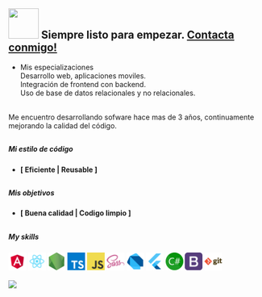## <img height="60" width="60" src="https://media1.giphy.com/media/du3J3cXyzhj75IOgvA/giphy.gif?cid=ecf05e47257sdjh4vijigd5maj50rx9nx4zm2296pkc1kiyw&rid=giphy.gif&ct=g" /> Siempre listo para empezar. <a target="_blank" href="https://discord.gg/kq66aNhd"> Contacta conmigo! </a>

- Mis especializaciones<br> 
Desarrollo web, aplicaciones moviles.<br>
Integración de frontend con backend.<br>
Uso de base de datos relacionales y no relacionales.<br><br>

Me encuentro desarrollando sofware hace mas de 3 años, continuamente mejorando la calidad del código.<br>

##
##### Mi estilo de código
- **[ Eficiente | Reusable ]**

##
##### Mis objetivos
- **[ Buena calidad | Codigo limpio ]**

##
##### My skills

<code><img height="35" src="https://raw.githubusercontent.com/github/explore/80688e429a7d4ef2fca1e82350fe8e3517d3494d/topics/angular/angular.png"></code>
<code><img height="35" src="https://raw.githubusercontent.com/github/explore/80688e429a7d4ef2fca1e82350fe8e3517d3494d/topics/react/react.png"></code>
<code><img height="35" src="https://raw.githubusercontent.com/github/explore/80688e429a7d4ef2fca1e82350fe8e3517d3494d/topics/nodejs/nodejs.png"></code>
<code><img height="35" src="https://raw.githubusercontent.com/github/explore/80688e429a7d4ef2fca1e82350fe8e3517d3494d/topics/typescript/typescript.png"></code>
<code><img height="35" src="https://raw.githubusercontent.com/github/explore/80688e429a7d4ef2fca1e82350fe8e3517d3494d/topics/javascript/javascript.png"></code>
<code><img height="35" src="https://raw.githubusercontent.com/github/explore/80688e429a7d4ef2fca1e82350fe8e3517d3494d/topics/sass/sass.png"></code>
<code><img height="35" src="https://raw.githubusercontent.com/github/explore/80688e429a7d4ef2fca1e82350fe8e3517d3494d/topics/dart/dart.png"></code>
<code><img height="35" src="https://raw.githubusercontent.com/github/explore/80688e429a7d4ef2fca1e82350fe8e3517d3494d/topics/flutter/flutter.png"></code>
<code><img height="35" src="https://raw.githubusercontent.com/github/explore/80688e429a7d4ef2fca1e82350fe8e3517d3494d/topics/csharp/csharp.png"></code>
<code><img height="35" src="https://raw.githubusercontent.com/github/explore/80688e429a7d4ef2fca1e82350fe8e3517d3494d/topics/bootstrap/bootstrap.png"></code>
<code><img height="35" src="https://raw.githubusercontent.com/github/explore/80688e429a7d4ef2fca1e82350fe8e3517d3494d/topics/git/git.png"></code>
<br><br>
<img src="https://github.com/punitkmryh/punitkmryh/blob/master/wave.svg" />
